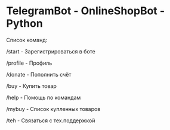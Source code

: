 # TelegramBot - OnlineShopBot - Python

Список команд:

/start - Зарегистрироваться в боте

/profile - Профиль

/donate - Пополнить счёт

/buy - Купить товар

/help - Помощь по командам

/mybuy - Список купленных товаров

/teh - Связаться с тех.поддержкой
